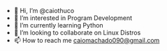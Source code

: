 - 👋 Hi, I’m @caiothuco
- 👀 I’m interested in Program Development
- 🌱 I’m currently learning Python 
- 💞️ I’m looking to collaborate on Linux Distros
- 📫 How to reach me caiomachado090@gmail.com

<!---
caiothuco/caiothuco is a ✨ special ✨ repository because its `README.md` (this file) appears on your GitHub profile.
You can click the Preview link to take a look at your changes.
--->
